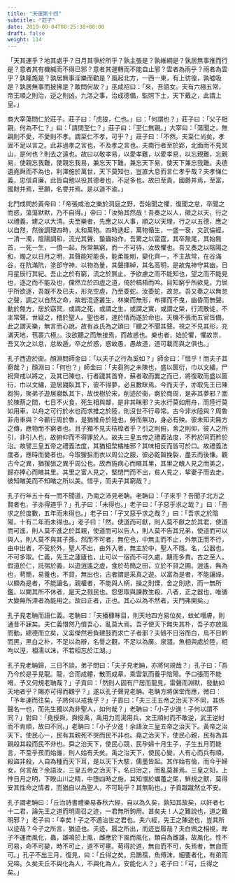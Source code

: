 ```yaml
---
title: "天運第十四"
subtitle: "莊子"
date: 2019-09-04T08:25:38+08:00
draft: false
weight: 114
---
```




「<span class="text-secondary">天其運乎？地其處乎？日月其爭於所乎？孰主張是？孰維綱是？孰居無事推而行是？意者其有機緘而不得已邪？意者其運轉而不能自止邪？雲者為雨乎？雨者為雲乎？孰隆施是？孰居無事淫樂而勸是？風起北方，一西一東，有上彷徨，孰噓吸是？孰居無事而披拂是？敢問何故？</span>」巫咸祒曰：「<span class="text-secondary">來，吾語女。天有六極五常，帝王順之則治，逆之則凶。九洛之事，治成德備，監照下土，天下戴之，此謂上皇。</span>」


商大宰蕩問仁於莊子。莊子曰：「<span class="text-secondary">虎狼，仁也。</span>」曰：「<span class="text-secondary">何謂也？</span>」莊子曰：「<span class="text-secondary">父子相親，何為不仁？</span>」曰：「<span class="text-secondary">請問至仁？</span>」莊子曰：「<span class="text-secondary">至仁無親。</span>」大宰曰：「<span class="text-secondary">蕩聞之，無親則不愛，不愛則不孝。謂至仁不孝，可乎？</span>」莊子曰：「<span class="text-secondary">不然。夫至仁尚矣，孝固不足以言之。此非過孝之言也，不及孝之言也。夫南行者至於郢，北面而不見冥山，是何也？則去之遠也。故曰以敬孝易，以愛孝難，以愛孝易，以忘親難，忘親易，使親忘我難，使親忘我易，兼忘天下難，兼忘天下易，使天下兼忘我難。夫德遺堯舜而不為也，利澤施於萬世，天下莫知也，豈直大息而言仁孝乎哉？夫孝悌仁義，忠信貞廉，此皆自勉以役其德者也，不足多也。故曰至貴，國爵并焉，至富，國財并焉，至願，名譽并焉。是以道不渝。</span>」


北門成問於黃帝曰：「<span class="text-secondary">帝張咸池之樂於洞庭之野，吾始聞之懼，復聞之怠，卒聞之而惑，蕩蕩默默，乃不自得。</span>」帝曰：「<span class="text-secondary">汝殆其然哉！吾奏之以人，徵之以天，行之以禮義，建之以大清。夫至樂者，先應之以人事，順之以天理，行之以五德，應之以自然，然後調理四時，太和萬物。四時迭起，萬物循生，一盛一衰，文武倫經，一清一濁，陰陽調和，流光其聲，蟄蟲始作，吾驚之以雷霆，其卒無尾，其始無首，一死一生，一僨一起，所常無窮，而一不可待，汝故懼也。吾又奏之以陰陽之和，燭之以日月之明，其聲能短能長，能柔能剛，變化齊一，不主故常，在谷滿谷，在阬滿阬，塗卻守神，以物為量，其聲揮綽，其名高明，是故鬼神守其幽，日月星辰行其紀。吾止之於有窮，流之於無止。予欲慮之而不能知也，望之而不能見也，逐之而不能及也，儻然立於四虛之道，倚於槁梧而吟。目知窮乎所欲見，力屈乎所欲逐，吾既不及已夫，形充空虛，乃至委蛇。汝委蛇，故怠。吾又奏之以無怠之聲，調之以自然之命，故若混逐叢生，林樂而無形，布揮而不曳，幽昏而無聲。動於無方，居於窈冥，或謂之死，或謂之生，或謂之實，或謂之榮，行流散徙，不主常聲。世疑之，稽於聖人。聖也者，達於情而遂於命也。天機不張而五官皆備，此之謂天樂，無言而心說。故有焱氏為之頌曰『聽之不聞其聲，視之不見其形，充滿天地，苞裹六極』。汝欲聽之而無接焉，而故惑也。樂也者，始於懼，懼故祟，吾又次之以怠，怠故遁，卒之於惑，惑故愚，愚故道，道可載而與之俱也。</span>」


孔子西遊於衞。顏淵問師金曰：「<span class="text-secondary">以夫子之行為奚如？</span>」師金曰：「<span class="text-secondary">惜乎！而夫子其窮哉？</span>」顏淵曰：「<span class="text-secondary">何也？</span>」師金曰：「<span class="text-secondary">夫芻狗之未陳也，盛以篋衍，巾以文繡，尸祝齊戒以將之，及其已陳也，行者踐其首脊，蘇者取而爨之而已，將復取而盛以篋衍，巾以文繡，遊居寢臥其下，彼不得夢，必且數眯焉。今而夫子，亦取先王已陳芻狗，聚弟子遊居寢臥其下，故伐樹於宋，削迹於衞，窮於商周，是非其夢邪？圍於陳蔡之間，七日不火食，死生相與鄰，是非其眯邪？夫水行莫如用舟，而陸行莫如用車，以舟之可行於水也而求推之於陸，則沒世不行尋常。古今非水陸與？周魯非舟車與？今蘄行周於魯，是猶推舟於陸也，勞而無功，身必有殃。彼未知夫無方之傳，應物而不窮者也。且子獨不見夫桔槹者乎？引之則俯，舍之則仰，彼人之所引，非引人也，故俯仰而不得罪於人。故夫三皇五帝之禮義法度，不矜於同而矜於治。故譬三皇五帝之禮義法度，其猶柤棃橘柚邪？其味相反而皆可於口。故禮義法度者，應時而變者也。今取猨狙而衣以周公之服，彼必齕齧挽裂，盡去而後慊。觀古今之異，猶猨狙之異乎周公也。故西施病心而矉其里，其里之醜人見之而美之，歸亦捧心而矉其里。其里之富人見之，堅閉門而不出，貧人見之，挈妻子而去走。彼知矉美而不知矉之所以美。惜乎，而夫子其窮哉？</span>」


孔子行年五十有一而不聞道，乃南之沛見老聃。老聃曰：「<span class="text-secondary">子來乎？吾聞子北方之賢者也，子亦得道乎？</span>」孔子曰：「<span class="text-secondary">未得也。</span>」老子曰：「<span class="text-secondary">子惡乎求之哉？</span>」曰：「<span class="text-secondary">吾求之於度數，五年而未得也。</span>」老子曰：「<span class="text-secondary">子又惡乎求之哉？</span>」曰：「<span class="text-secondary">吾求之於陰陽，十有二年而未得也。</span>」老子曰：「<span class="text-secondary">然。使道而可獻，則人莫不獻之於其君，使道而可進，則人莫不進之於其親，使道而可以告人，則人莫不告其兄弟，使道而可以與人，則人莫不與其子孫，然而不可者，無佗也，中無主而不止，外無正而不行，由中出者，不受於外，聖人不出，由外入者，無主於中，聖人不隱。名，公器也，不可多取。仁義，先王之蘧廬也，止可以一宿而不可久處，覯而多責。古之至人，假道於仁，託宿於義，以遊逍遙之虛，食於苟簡之田，立於不貸之圃。逍遙，無為也，苟簡，易養也，不貸，無出也，古者謂是采真之遊。以富為是者，不能讓祿，以顯為是者，不能讓名，親權者，不能與人柄，操之則慄，舍之則悲，而一無所鑑，以闚其所不休者，是天之戮民也。怨恩取與諫教生殺，八者，正之器也，唯循大變無所湮者為能用之。故曰正者，正也。其心以為不然者，天門弗開矣。</span>」


孔子見老聃而語仁義。老聃曰：「<span class="text-secondary">夫播穅眯目，則天地四方易位矣，蚊虻噆膚，則通昔不寐矣。夫仁義憯然乃憤吾心，亂莫大焉。吾子使天下無失其朴，吾子亦放風而動，總德而立矣，又奚傑然若負建鼓而求亡子者邪？夫鵠不日浴而白，烏不日黔而黑，黑白之朴，不足以為辯，名譽之觀，不足以為廣。泉涸，魚相與處於陸，相呴以溼，相濡以沫，不若相忘於江湖。</span>」


孔子見老聃歸，三日不談。弟子問曰：「<span class="text-secondary">夫子見老聃，亦將何規哉？</span>」孔子曰：「<span class="text-secondary">吾乃今於是乎見龍。龍，合而成體，散而成章，乘雲氣而養乎陰陽。予口張而不能嗋，予又何規老聃哉？</span>」子貢曰：「<span class="text-secondary">然則人固有尸居而龍見，雷聲而淵默，發動如天地者乎？賜亦可得而觀乎？</span>」遂以孔子聲見老聃。老聃方將倨堂而應，微曰：「<span class="text-secondary">予年運而往矣，子將何以戒我乎？</span>」子貢曰：「<span class="text-secondary">夫三王五帝之治天下不同，其係聲名一也，而先生獨以為非聖人，如何哉？</span>」老聃曰：「<span class="text-secondary">小子少進！子何以謂不同？</span>」對曰：「<span class="text-secondary">堯授舜，舜授禹，禹用力而湯用兵，文王順紂而不敢逆，武王逆紂而不肯順，故曰不同。</span>」老聃曰：「<span class="text-secondary">小子少進！余語汝三皇五帝之治天下。黃帝之治天下，使民心一，民有其親死不哭而民不非也。堯之治天下，使民心親，民有為其親殺其殺而民不非也。舜之治天下，使民心競，民孕婦十月生子，子生五月而能言，不至乎孩而始誰，則人始有夭矣。禹之治天下，使民心變，人有心而兵有順，殺盜非殺，人自為種而天下耳，是以天下大駭，儒墨皆起。其作始有倫，而今乎婦女，何言哉？余語汝，三皇五帝之治天下，名曰治之，而亂莫甚焉。三皇之知，上悖日月之明，下睽山川之精，中墮四時之施，其知憯於蠣蠆之尾，鮮規之獸，莫得安其性命之情者，而猶自以為聖人，不可恥乎？其無恥也。</span>」子貢蹴蹴然立不安。


孔子謂老聃曰：「<span class="text-secondary">丘治詩書禮樂易春秋六經，自以為久矣，孰知其故矣，以奸者七十二君，論先王之道而明周召之迹，一君無所鉤用。甚矣夫！人之難說也，道之難明邪？</span>」老子曰：「<span class="text-secondary">幸矣！子之不遇治世之君也。夫六經，先王之陳迹也，豈其所以迹哉？今子之所言，猶迹也。夫迹，履之所出，而迹豈履哉？夫白鶂之相視，眸子不運而風化，蟲，雄鳴於上風，雌應於下風而風化，類自為雌雄，故風化。性不可易，命不可變，時不可止，道不可壅。苟得於道，無自而不可，失焉者，無自而可。</span>」孔子不出三月，復見，曰：「<span class="text-secondary">丘得之矣。烏鵲孺，魚傅沫，細要者化，有弟而兄啼。久矣夫丘不與化為人，不與化為人，安能化人？</span>」老子曰：「<span class="text-secondary">可，丘得之矣。</span>」